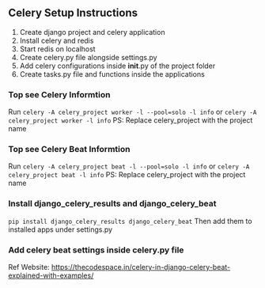 ## Celery Setup Instructions
1. Create django project and celery application
2. Install celery and redis
3. Start redis on localhost
4. Create celery.py file alongside settings.py
5. Add celery configurations inside __init__.py of the project folder
6. Create tasks.py file and functions inside the applications
   
### Top see Celery Informtion
Run ```celery -A celery_project worker -l --pool=solo -l info``` or ```celery -A celery_project worker -l info```
PS: Replace celery_project with the project name

### Top see Celery Beat Informtion
Run ```celery -A celery_project beat -l --pool=solo -l info``` or ```celery -A celery_project beat -l info```
PS: Replace celery_project with the project name

### Install django_celery_results and django_celery_beat
```pip install django_celery_results django_celery_beat```
Then add them to installed apps under settings.py

### Add celery beat settings inside celery.py file

Ref Website: https://thecodespace.in/celery-in-django-celery-beat-explained-with-examples/